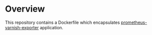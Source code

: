 # Overview
This repository contains a Dockerfile which encapsulates [prometheus-varnish-exporter](https://github.com/jonnenauha/prometheus_varnish_exporter) application.
